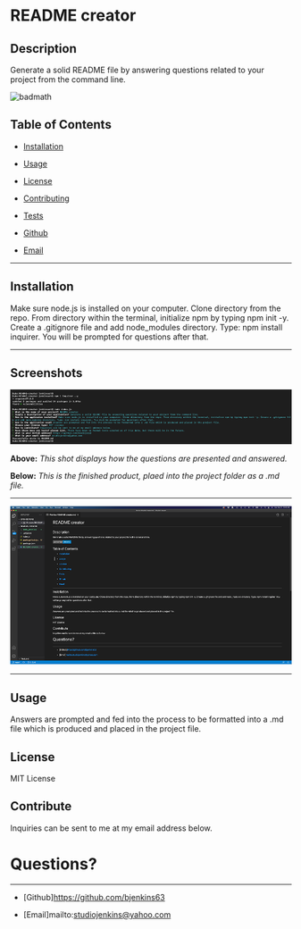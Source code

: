 # README creator

## Description
Generate a solid README file by answering questions related to your project from the command line.

![badmath](https://img.shields.io/github/languages/top/nielsenjared/badmath)


## Table of Contents

* [Installation](#installation)

* [Usage](#usage)

* [License](#license)

* [Contributing](#contributing)

* [Tests](#tests)

* [Github](#git)

* [Email](#email)




-----------

## Installation
Make sure node.js is installed on your computer. Clone directory from the repo. From directory within the terminal, initialize npm by typing npm init -y. Create a .gitignore file and add node_modules directory. Type: npm install inquirer. You will be prompted for questions after that.

_________

## Screenshots

![](README_1.png)

**Above:**  *This shot displays how the questions are presented and answered.*


**Below:** *This is the finished product, plaed into the project folder as a .md file.*

_________

![](README_2.png)

_________

## Usage
Answers are prompted and fed into the process to be formatted into a .md file which is produced and placed in the project file.

## License
MIT License

## Contribute
Inquiries can be sent to me at my email address below.

# Questions?
*********

* [Github]https://github.com/bjenkins63

* [Email]mailto:studiojenkins@yahoo.com